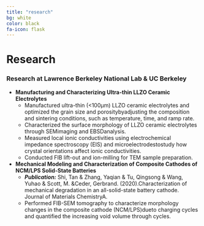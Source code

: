 ```yaml
---
title: "research"
bg: white
color: black
fa-icon: flask
---
```


# Research
### Research at Lawrence Berkeley National Lab & UC Berkeley
* **Manufacturing and Characterizing Ultra-thin LLZO Ceramic Electrolytes**
    - Manufactured ultra-thin (<100μm) LLZO ceramic electrolytes and optimized the grain size and porositybyadjusting the composition and sintering conditions, such as temperature, time, and ramp rate.
    - Characterized the surface morphology of LLZO ceramic electrolytes through SEMimaging and EBSDanalysis.
    - Measured local ionic conductivities using electrochemical impedance spectroscopy (EIS) and microelectrodestostudy how crystal orientations affect ionic conductivities.
    - Conducted FIB lift-out and ion-milling for TEM sample preparation.
* **Mechanical Modeling and Characterization of Composite Cathodes of NCM/LPS Solid-State Batteries**
    - ***Publication:*** Shi, Tan & Zhang, Yaqian & Tu, Qingsong & Wang, Yuhao & Scott, M. &Ceder, Gerbrand. (2020).Characterization of mechanical degradation in an all-solid-state battery cathode. Journal of Materials ChemistryA.
    - Performed FIB-SEM tomography to characterize morphology changes in the composite cathode (NCM/LPS)dueto charging cycles and quantified the increasing void volume through cycles.
